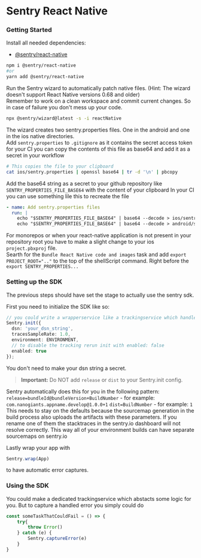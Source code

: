 # Sentry React Native


### Getting Started
Install all needed dependencies:
* [@sentry/react-native](https://www.npmjs.com/package/@sentry/react-native)

```bash
npm i @sentry/react-native
#or
yarn add @sentry/react-native
```

Run the Sentry wizard to automatically patch native files. (Hint: The wizard doesn't support React Native versions 0.68 and older)  
Remember to work on a clean workspace and commit current changes. So in case of failure you don't mess up your code.
```bash
npx @sentry/wizard@latest -s -i reactNative
```

The wizard creates two sentry.properties files. One in the android and one in the ios native directories.  
Add `sentry.properties` to `.gitignore` as it contains the secret access token for your CI you can copy the contents of this file as base64 and add it as a secret in your workflow
```bash
# This copies the file to your clipboard
cat ios/sentry.properties | openssl base64 | tr -d '\n' | pbcopy
```
Add the base64 string as a secret to your github repository like `SENTRY_PROPERTIES_FILE_BASE64` with the content of your clipboard
In your CI you can use something lile this to recreate the file
```yaml
- name: Add sentry.properties files
  run: |
    echo "$SENTRY_PROPERTIES_FILE_BASE64" | base64 --decode > ios/sentry.properties
    echo "$SENTRY_PROPERTIES_FILE_BASE64" | base64 --decode > android/sentry.properties
```

For monorepos or when your react-native application is not present in your repository root you have to make a slight change to your ios `project.pbxproj` file.  
Searth for the `Bundle React Native code and images` task and add `export PROJECT_ROOT=".."` to the top of the shellScript command. Right before the `export SENTRY_PROPERTIES...`


### Setting up the SDK
The previous steps should have set the stage to actually use the sentry sdk.  

First you need to initialize the SDK like so:

```ts
// you could write a wrapperservice like a trackingservice which handles this for you.
Sentry.init({
  dsn: 'your_dsn_string',
  tracesSampleRate: 1.0,
  environment: ENVIRONMENT,
  // to disable the tracking rerun init with enabled: false
  enabled: true
});
```
You don't need to make your dsn string a secret.

> **Important:** Do NOT add `release` or `dist` to your Sentry.init config.

Sentry automatically does this for you in the following pattern:
`release=bundleId@bundleVersion+BuildNumber` - for example: `com.nanogiants.appname.develop@1.0.0+1`
`dist=BuildNumber` - for example: `1`
This needs to stay on the defaults because the sourcemap generation in the build process also uploads the artifacts with these parameters. If you rename one of them the stacktraces in the sentry.io dashboard will not resolve correctly.
This way all of your environment builds can have separate sourcemaps on sentry.io

Lastly wrap your app with
```ts
Sentry.wrap(App)
```
to have automatic error captures.

### Using the SDK
You could make a dedicated trackingservice which abstacts some logic for you.
But to capture a handled error you simply could do

```ts
const someTaskThatCouldFail = () => {
    try{
        throw Error()
    } catch (e) {
        Sentry.captureError(e)
    }
}
```

